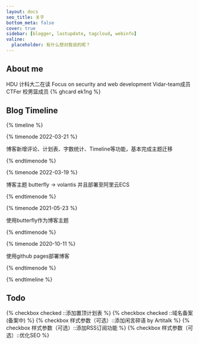 ```yaml
---
layout: docs
seo_title: 关于
bottom_meta: false
cover: true
sidebar: [blogger, lastupdate, tagcloud, webinfo]
valine:
  placeholder: 有什么想对我说的呢？
---
```

## About me
HDU 计科大二在读 
Focus on security and web development
Vidar-team成员 CTFer
校男篮成员
{% ghcard ek1ng %}

## Blog Timeline

{% timeline %}

{% timenode 2022-03-21 %}

博客新增评论、计划表、字数统计、Timeline等功能，基本完成主题迁移

{% endtimenode %}

{% timenode 2022-03-19 %}

博客主题 butterfly -> volantis 并且部署至阿里云ECS

{% endtimenode %}

{% timenode 2021-05-23 %}

使用butterfly作为博客主题

{% endtimenode %}

{% timenode 2020-10-11 %}

使用github pages部署博客

{% endtimenode %}

{% endtimeline %}

## Todo
{% checkbox checked ::添加置顶计划表 %}
{% checkbox checked ::域名备案(备案中) %}
{% checkbox 样式参数（可选）::添加闲言碎语 by Artitalk %}
{% checkbox 样式参数（可选）::添加RSS订阅功能 %}
{% checkbox 样式参数（可选）::优化SEO %}






